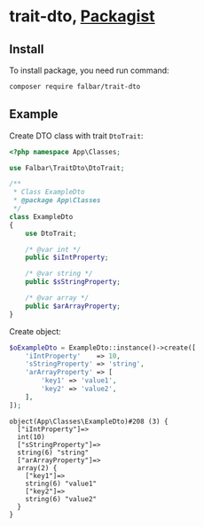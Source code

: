 # trait-dto, [Packagist](https://packagist.org/packages/falbar/trait-dto)

## Install

To install package, you need run command:

```bash
composer require falbar/trait-dto
```

## Example

Create DTO class with trait `DtoTrait`:

```php
<?php namespace App\Classes;

use Falbar\TraitDto\DtoTrait;

/**
 * Class ExampleDto
 * @package App\Classes
 */
class ExampleDto
{
    use DtoTrait;

    /* @var int */
    public $iIntProperty;

    /* @var string */
    public $sStringProperty;

    /* @var array */
    public $arArrayProperty;
}
```

Create object:

```php
$oExampleDto = ExampleDto::instance()->create([
    'iIntProperty'    => 10,
    'sStringProperty' => 'string',
    'arArrayProperty' => [
        'key1' => 'value1',
        'key2' => 'value2',
    ],
]);
```

```text
object(App\Classes\ExampleDto)#208 (3) {
  ["iIntProperty"]=>
  int(10)
  ["sStringProperty"]=>
  string(6) "string"
  ["arArrayProperty"]=>
  array(2) {
    ["key1"]=>
    string(6) "value1"
    ["key2"]=>
    string(6) "value2"
  }
}
```

